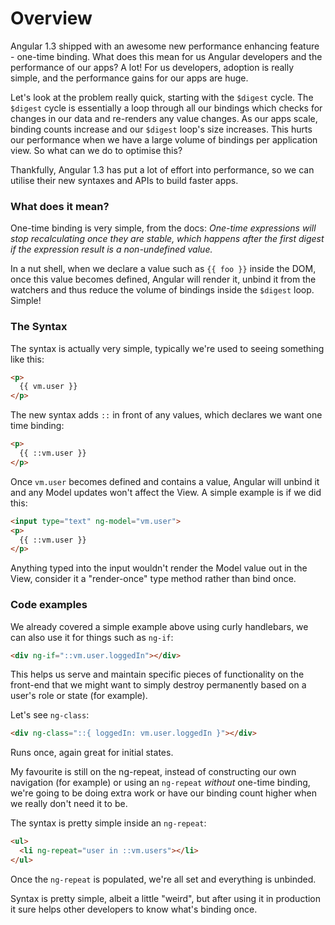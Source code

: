 <!--
{
"name" : "javascript-promises",
"version" : "0.1",
"title" : "AngularJS one-time binding syntax",
"description": "For developers, adopting one-time bindings is really simple, and the performance gains for our apps are huge.",
"freshnessDate" : 2014-12-12,
"homepage" : "http://toddmotto.com/",
"canonicalSource" : "http://toddmotto.com/angular-one-time-binding-syntax/",
"license" : "All Rights Reserved"
}
-->

<!-- @section -->
# Overview

Angular 1.3 shipped with an awesome new performance enhancing feature - one-time binding. What does this mean for us Angular developers and the performance of our apps? A lot! For us developers, adoption is really simple, and the performance gains for our apps are huge.

Let's look at the problem really quick, starting with the `$digest` cycle. The `$digest` cycle is essentially a loop through all our bindings which checks for changes in our data and re-renders any value changes. As our apps scale, binding counts increase and our `$digest` loop's size increases. This hurts our performance when we have a large volume of bindings per application view. So what can we do to optimise this?

Thankfully, Angular 1.3 has put a lot of effort into performance, so we can utilise their new syntaxes and APIs to build faster apps.

<!-- @section -->
### What does it mean?

One-time binding is very simple, from the docs: _One-time expressions will stop recalculating once they are stable, which happens after the first digest if the expression result is a non-undefined value._

In a nut shell, when we declare a value such as `{{ foo }}` inside the DOM, once this value becomes defined, Angular will render it, unbind it from the watchers and thus reduce the volume of bindings inside the `$digest` loop. Simple!

<!-- @section -->
### The Syntax

The syntax is actually very simple, typically we're used to seeing something like this:

```html
<p>
  {{ vm.user }}
</p>
```

The new syntax adds `::` in front of any values, which declares we want one time binding:

```html
<p>
  {{ ::vm.user }}
</p>
```

Once `vm.user` becomes defined and contains a value, Angular will unbind it and any Model updates won't affect the View. A simple example is if we did this:

```html
<input type="text" ng-model="vm.user">
<p>
  {{ ::vm.user }}
</p>
```

Anything typed into the input wouldn't render the Model value out in the View, consider it a "render-once" type method rather than bind once.

<!-- @section -->
### Code examples

We already covered a simple example above using curly handlebars, we can also use it for things such as `ng-if`:

```html
<div ng-if="::vm.user.loggedIn"></div>
```

This helps us serve and maintain specific pieces of functionality on the front-end that we might want to simply destroy permanently based on a user's role or state (for example).

Let's see `ng-class`:

```html
<div ng-class="::{ loggedIn: vm.user.loggedIn }"></div>
```

Runs once, again great for initial states.

My favourite is still on the ng-repeat, instead of constructing our own navigation (for example) or using an `ng-repeat` _without_ one-time binding, we're going to be doing extra work or have our binding count higher when we really don't need it to be.

The syntax is pretty simple inside an `ng-repeat`:

```html
<ul>
  <li ng-repeat="user in ::vm.users"></li>
</ul>
```

Once the `ng-repeat` is populated, we're all set and everything is unbinded.

Syntax is pretty simple, albeit a little "weird", but after using it in production it sure helps other developers to know what's binding once.
